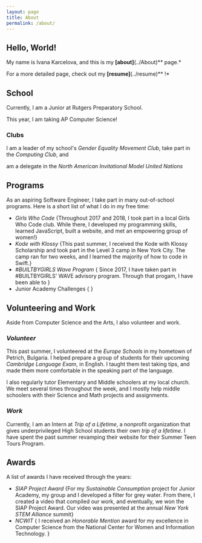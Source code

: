 ```yaml
---
layout: page
title: About
permalink: /about/
---
```

## Hello, World!

My name is Ivana Karcelova, and this is my **[about]**(../About)** page.*

For a more detailed page, check out my **[resume]**(../resume)** !*

## School
Currently, I am a Junior at Rutgers Preparatory School.

This year, I am taking AP Computer Science!

### Clubs
I am a leader of my school's *Gender Equality Movement Club*, take part in the *Computing Club*, and

am a delegate in the *North American Invitational Model United Nations*

## Programs
As an aspiring Software Engineer, I take part in many out-of-school programs. Here is a short list of what I do in my free time:
- _Girls Who Code_
  {Throughout 2017 and 2018, I took part in a local Girls Who Code club. While there, I developed my programming skills, learned JavaScript,
    built a website, and met an empowering group of women!}
- _Kode with Klossy_
  {This past summer, I received the Kode with Klossy Scholarship and took part in the Level 3 camp in New York City. The camp ran for
    two weeks, and I learned the majority of how to code in Swift.}
- _#BUILTBYGIRLS Wave Program_
  { Since 2017, I have taken part in #BUILTBYGIRLS' WAVE advisory program. Through that progam, I have been able to }
- Junior Academy Challenges
  {
  }

## Volunteering and Work
Aside from Computer Science and the Arts, I also volunteer and work.

### _Volunteer_
This past summer, I volunteered at the *Europe Schools* in my hometown of Petrich, Bulgaria. I helped prepare a group of students for their
upcoming _Cambridge Language Exam_, in English. I taught them test taking tips, and made them more comfortable in the speaking part of the language.

I also regularly tutor Elementary and Middle schoolers at my local church. We meet several times throughout the week, and  I mostly help middle schoolers with their Science and Math projects and assignments.

### _Work_
Currently, I am an Intern at *Trip of a Lifetime*, a nonprofit organization that gives underprivileged High School students their own _trip of a lifetime_. I have spent the past summer revamping their website for their Summer Teen Tours Program.

## Awards
A list of awards I have received through the years:
- _SIAP Project Award_
{For my _Sustainable Consumption_ project for Junior Academy, my group and I developed a filter for grey water. From there, I created a video
  that compiled our work, and eventually, we won the SIAP Project Award. Our video was presented at the annual _*New York STEM Alliance*_ summit}
- _NCWIT_
{ I received an _*Honorable Mention*_ award for my excellence in Computer Science from the National Center for Women and Information Technology.
}
